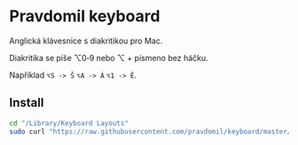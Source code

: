 # Pravdomil keyboard
Anglická klávesnice s diakritikou pro Mac.
 
Diakritika se píše ⌥0‑9 nebo ⌥ + písmeno bez háčku.

Například `⌥S -> Š` `⌥A -> Á` `⌥1 -> Ě`.

## Install
```bash
cd "/Library/Keyboard Layouts"
sudo curl "https://raw.githubusercontent.com/pravdomil/keyboard/master/Pravdomil.keylayout" -O
```
